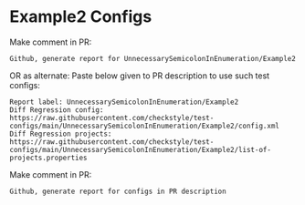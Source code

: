 # Example2 Configs
Make comment in PR:
```
Github, generate report for UnnecessarySemicolonInEnumeration/Example2
```
OR as alternate:
Paste below given to PR description to use such test configs:
```
Report label: UnnecessarySemicolonInEnumeration/Example2
Diff Regression config: https://raw.githubusercontent.com/checkstyle/test-configs/main/UnnecessarySemicolonInEnumeration/Example2/config.xml
Diff Regression projects: https://raw.githubusercontent.com/checkstyle/test-configs/main/UnnecessarySemicolonInEnumeration/Example2/list-of-projects.properties
```
Make comment in PR:
```
Github, generate report for configs in PR description
```
